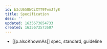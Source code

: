 ```yaml
---
id: b3cU650WCiXTT9TwmJfy8
title: Specification
desc: ''
updated: 1635673654733
created: 1635673573607
---
```



- [[p.alsoKnownAs]] spec, standard, guideline
